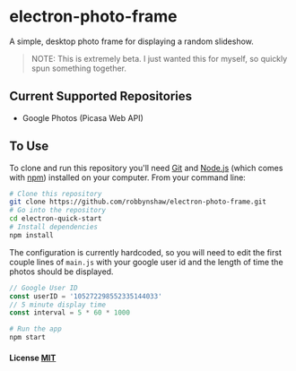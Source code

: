# electron-photo-frame

A simple, desktop photo frame for displaying a random slideshow.

> NOTE: This is extremely beta. I just wanted this for myself, so
> quickly spun something together.

## Current Supported Repositories

* Google Photos (Picasa Web API)

## To Use

To clone and run this repository you'll need [Git](https://git-scm.com) and [Node.js](https://nodejs.org/en/download/) (which comes with [npm](http://npmjs.com)) installed on your computer. From your command line:

```bash
# Clone this repository
git clone https://github.com/robbynshaw/electron-photo-frame.git
# Go into the repository
cd electron-quick-start
# Install dependencies
npm install
```
The configuration is currently hardcoded, so you will need to edit
the first couple lines of ```main.js``` with your google user id
and the length of time the photos should be displayed.

```javascript
// Google User ID
const userID = '105272298552335144033'
// 5 minute display time
const interval = 5 * 60 * 1000
```

```bash
# Run the app
npm start
```

#### License [MIT](LICENSE.md)
